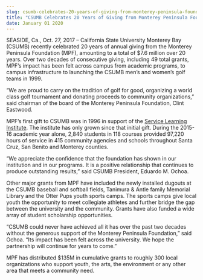 ```yaml
---
slug: csumb-celebrates-20-years-of-giving-from-monterey-peninsula-foundation
title: "CSUMB Celebrates 20 Years of Giving from Monterey Peninsula Foundation"
date: January 01 2020
---
```


 
<p>
  SEASIDE, Ca., Oct. 27, 2017 – California State University Monterey Bay (CSUMB)
  recently celebrated 20 years of annual giving from the Monterey Peninsula
  Foundation (MPF), amounting to a total of $7.6 million over 20 years. Over two
  decades of consecutive giving, including 49 total grants, MPF’s impact has
  been felt across campus from academic programs, to campus infrastructure to
  launching the CSUMB men’s and women’s golf teams in 1999.
</p>
<p>
  “We are proud to carry on the tradition of golf for good, organizing a world
  class golf tournament and donating proceeds to community organizations,” said
  chairman of the board of the Monterey Peninsula Foundation, Clint Eastwood.
</p>
<p>
  MPF’s first gift to CSUMB was in 1996 in support of the
  <a
    href="https://csumb.edu/service"
    target="_blank"
    data-saferedirecturl="https://www.google.com/url?hl=en&amp;q=https://csumb.edu/service&amp;source=gmail&amp;ust=1509204964451000&amp;usg=AFQjCNGga1A_SD_AuqcVKyeTkl0UxCXd1g"
    >Service Learning Institute</a
  >. The institute has only grown since that initial gift. During the 2015-16
  academic year alone, 2,840 students in 118 courses provided 97,220 hours of
  service in 415 community agencies and schools throughout Santa Cruz, San
  Benito and Monterey counties.
</p>
<p>
  “We appreciate the confidence that the foundation has shown in our institution
  and in our programs. It is a positive relationship that continues to produce
  outstanding results,” said CSUMB President, Eduardo M. Ochoa.
</p>
<p>
  Other major grants from MPF have included the newly installed dugouts at the
  CSUMB baseball and softball fields, Tanimura &amp; Antle family Memorial
  Library and the Otter Pups youth sports camps. The sports camps give local
  youth the opportunity to meet collegiate athletes and further bridge the gap
  between the university and the community. Grants have also funded a wide array
  of student scholarship opportunities.
</p>
<p>
  “CSUMB could never have achieved all it has over the past two decades without
  the generous support of the Monterey Peninsula Foundation,” said Ochoa. “Its
  impact has been felt across the university. We hope the partnership will
  continue for years to come.”
</p>
<p>
  MPF has distributed $135M in cumulative grants to roughly 300 local
  organizations who support youth, the arts, the environment or any other area
  that meets a community need.
</p>
 

